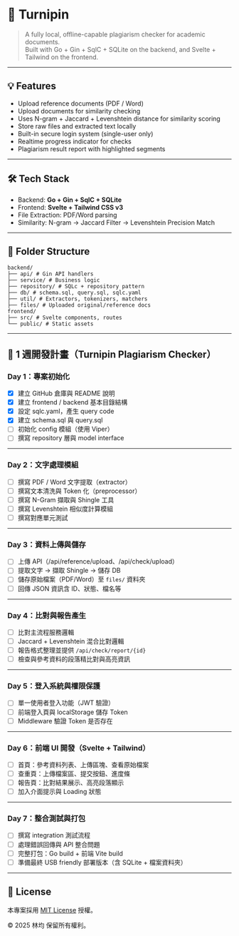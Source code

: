 # 🧠 Turnipin

> A fully local, offline-capable plagiarism checker for academic documents.  
> Built with Go + Gin + SqlC + SQLite on the backend, and Svelte + Tailwind on the frontend.

---

## 💡 Features

- Upload reference documents (PDF / Word)
- Upload documents for similarity checking
- Uses N-gram + Jaccard + Levenshtein distance for similarity scoring
- Store raw files and extracted text locally
- Built-in secure login system (single-user only)
- Realtime progress indicator for checks
- Plagiarism result report with highlighted segments

---

## 🛠 Tech Stack

- Backend: **Go + Gin + SqlC + SQLite**
- Frontend: **Svelte + Tailwind CSS v3**
- File Extraction: PDF/Word parsing
- Similarity: N-gram → Jaccard Filter → Levenshtein Precision Match

---

## 📂 Folder Structure

```
backend/
├── api/ # Gin API handlers
├── service/ # Business logic
├── repository/ # SQLc + repository pattern
├── db/ # schema.sql, query.sql, sqlc.yaml
├── util/ # Extractors, tokenizers, matchers
├── files/ # Uploaded original/reference docs
frontend/
├── src/ # Svelte components, routes
└── public/ # Static assets
```

---

## 📅 1 週開發計畫（Turnipin Plagiarism Checker）

### Day 1：專案初始化
- [x] 建立 GitHub 倉庫與 README 說明
- [x] 建立 frontend / backend 基本目錄結構
- [x] 設定 sqlc.yaml，產生 query code
- [x] 建立 schema.sql 與 query.sql
- [ ] 初始化 config 模組（使用 Viper）
- [ ] 撰寫 repository 層與 model interface

---

### Day 2：文字處理模組
- [ ] 撰寫 PDF / Word 文字提取（extractor）
- [ ] 撰寫文本清洗與 Token 化（preprocessor）
- [ ] 撰寫 N-Gram 擷取與 Shingle 工具
- [ ] 撰寫 Levenshtein 相似度計算模組
- [ ] 撰寫對應單元測試

---

### Day 3：資料上傳與儲存
- [ ] 上傳 API（/api/reference/upload、/api/check/upload）
- [ ] 提取文字 → 擷取 Shingle → 儲存 DB
- [ ] 儲存原始檔案（PDF/Word）至 `files/` 資料夾
- [ ] 回傳 JSON 資訊含 ID、狀態、檔名等

---

### Day 4：比對與報告產生
- [ ] 比對主流程服務邏輯
- [ ] Jaccard + Levenshtein 混合比對邏輯
- [ ] 報告格式整理並提供 `/api/check/report/{id}`
- [ ] 檢查與參考資料的段落精比對與高亮資訊

---

### Day 5：登入系統與權限保護
- [ ] 單一使用者登入功能（JWT 驗證）
- [ ] 前端登入頁與 localStorage 儲存 Token
- [ ] Middleware 驗證 Token 是否存在

---

### Day 6：前端 UI 開發（Svelte + Tailwind）
- [ ] 首頁：參考資料列表、上傳區塊、查看原始檔案
- [ ] 查重頁：上傳檔案區、提交按鈕、進度條
- [ ] 報告頁：比對結果展示、高亮段落顯示
- [ ] 加入介面提示與 Loading 狀態

---

### Day 7：整合測試與打包
- [ ] 撰寫 integration 測試流程
- [ ] 處理錯誤回傳與 API 整合問題
- [ ] 完整打包：Go build + 前端 Vite build
- [ ] 準備最終 USB friendly 部署版本（含 SQLite + 檔案資料夾）

---

## 📄 License

本專案採用 [MIT License](./LICENSE) 授權。

© 2025 林均 保留所有權利。
